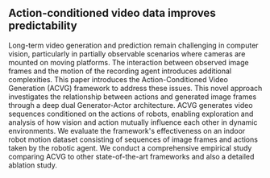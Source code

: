 ## Action-conditioned video data improves predictability
Long-term video generation and prediction remain challenging in computer vision, particularly in partially observable scenarios where cameras are mounted on moving platforms. The interaction between observed image frames and the motion of the recording agent introduces additional complexities. This paper introduces the Action-Conditioned Video Generation (ACVG) framework to address these issues. This novel approach investigates the relationship between actions and generated image frames through a deep dual Generator-Actor architecture. ACVG generates video sequences conditioned on the actions of robots, enabling exploration and analysis of how vision and action mutually influence each other in dynamic environments. We evaluate the framework's effectiveness on an indoor robot motion dataset consisting of sequences of image frames and actions taken by the robotic agent. We conduct a comprehensive empirical study comparing ACVG to other state-of-the-art frameworks and also a detailed ablation study.

